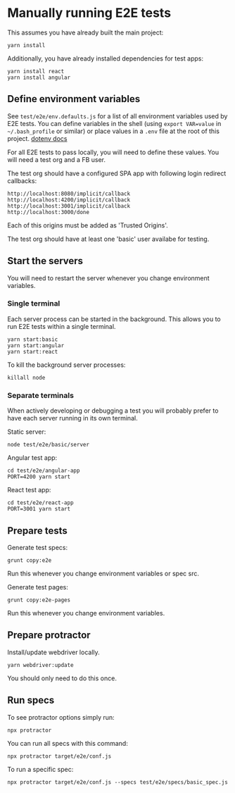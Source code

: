 # Manually running E2E tests

This assumes you have already built the main project:

```
yarn install
```

Additionally, you have already installed dependencies for test apps:

```
yarn install react
yarn install angular
```

## Define environment variables

See `test/e2e/env.defaults.js` for a list of all environment variables used by E2E tests. You can define variables in the shell (using `export VAR=value` in `~/.bash_profile` or similar) or place values in a `.env` file at the root of this project. [dotenv docs](https://github.com/motdotla/dotenv#dotenv)

For all E2E tests to pass locally, you will need to define these values. You will need a test org and a FB user.

The test org should have a configured SPA app with following login redirect callbacks:

```
http://localhost:8080/implicit/callback	
http://localhost:4200/implicit/callback	
http://localhost:3001/implicit/callback	
http://localhost:3000/done
```

Each of this origins must be added as 'Trusted Origins'.  

The test org should have at least one 'basic' user availabe for testing.

## Start the servers

You will need to restart the server whenever you change environment variables.

### Single terminal
Each server process can be started in the background. This allows you to run E2E tests within a single terminal.

```
yarn start:basic
yarn start:angular
yarn start:react
```
To kill the background server processes:

```
killall node
```


### Separate terminals

When actively developing or debugging a test you will probably prefer to have each server running in its own terminal.

Static server: 
```
node test/e2e/basic/server
```

Angular test app:
```
cd test/e2e/angular-app
PORT=4200 yarn start
```

React test app:
```
cd test/e2e/react-app
PORT=3001 yarn start
```

## Prepare tests

Generate test specs:
```
grunt copy:e2e
```
Run this whenever you change environment variables or spec src.

Generate test pages:
```
grunt copy:e2e-pages
```
Run this whenever you change environment variables.

## Prepare protractor

Install/update webdriver locally.

```
yarn webdriver:update
```

You should only need to do this once.

## Run specs

To see protractor options simply run:

```
npx protractor
```

You can run all specs with this command:

```
npx protractor target/e2e/conf.js
```

To run a specific spec:

```
npx protractor target/e2e/conf.js --specs test/e2e/specs/basic_spec.js
```
